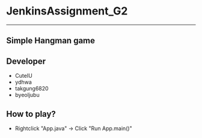 # JenkinsAssignment_G2

-----

## Simple Hangman game

## Developer
- CuteIU
- ydhwa
- takgung6820
- byeoljubu

## How to play?
- Rightclick "App.java" -> Click "Run App.main()"
